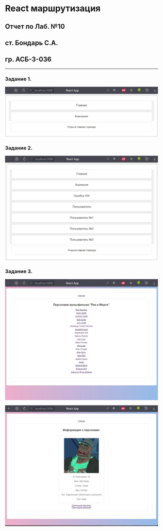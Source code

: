 # React маршрутизация

## Отчет по Лаб. №10
## ст. Бондарь С.А.
## гр. АСБ-3-036

------------

### Задание 1.

![alt](imgs/1.png)


### Задание 2.

![alt](imgs/2.png)


### Задание 3.

![alt](imgs/3.png)

![alt](imgs/4.png)



